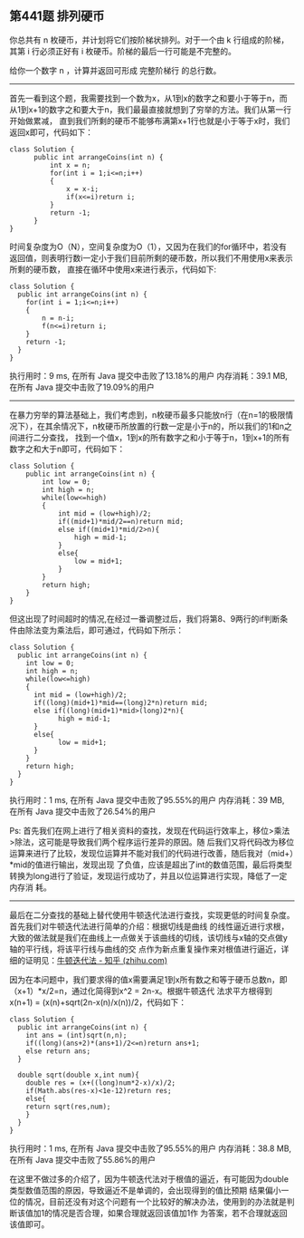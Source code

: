 第441题 排列硬币
---
你总共有 n 枚硬币，并计划将它们按阶梯状排列。对于一个由 k 行组成的阶梯，其第 i 行必须正好有 i 枚硬币。阶梯的最后一行可能是不完整的。

给你一个数字 n ，计算并返回可形成 完整阶梯行 的总行数。

---

首先一看到这个题，我需要找到一个数为x，从1到x的数字之和要小于等于n，而从1到x+1的数字之和要大于n，我们最最直接就想到了穷举的方法。我们从第一行开始做累减，
直到我们所剩的硬币不能够布满第x+1行也就是小于等于x时，我们返回x即可，代码如下：
```
class Solution {
      public int arrangeCoins(int n) {
          int x = n;
          for(int i = 1;i<=n;i++)
          {
              x = x-i;
              if(x<=i)return i;
          }
          return -1;
      }
}
```
时间复杂度为O（N），空间复杂度为O（1），又因为在我们的for循环中，若没有返回值，则表明行数i一定小于我们目前所剩的硬币数，所以我们不用使用x来表示所剩的硬币数，
直接在循环中使用x来进行表示，代码如下:
```
class Solution {
  public int arrangeCoins(int n) {
    for(int i = 1;i<=n;i++)
    {
        n = n-i;
        f(n<=i)return i;
    }
    return -1;
  }
}
```
执行用时：9 ms, 在所有 Java 提交中击败了13.18%的用户
内存消耗：39.1 MB, 在所有 Java 提交中击败了19.09%的用户

---

在暴力穷举的算法基础上，我们考虑到，n枚硬币最多只能放n行（在n=1的极限情况下），在其余情况下，n枚硬币所放置的行数一定是小于n的，所以我们的1和n之间进行二分查找，
找到一个值x，1到x的所有数字之和小于等于n，1到x+1的所有数字之和大于n即可，代码如下：
```
class Solution {
    public int arrangeCoins(int n) {
        int low = 0;
        int high = n;
        while(low<=high)
        {
            int mid = (low+high)/2;
            if((mid+1)*mid/2==n)return mid;
            else if((mid+1)*mid/2>n){
                high = mid-1;
            }
            else{
                low = mid+1;
            }
        }
        return high;
    }
}
```
但这出现了时间超时的情况,在经过一番调整过后，我们将第8、9两行的if判断条件由除法变为乘法后，即可通过，代码如下所示：
```
class Solution {
  public int arrangeCoins(int n) {
    int low = 0;
    int high = n;
    while(low<=high)
    {
      int mid = (low+high)/2;
      if((long)(mid+1)*mid==(long)2*n)return mid;
      else if((long)(mid+1)*mid>(long)2*n){
            high = mid-1;
      }
      else{
            low = mid+1;
      }
    }
    return high;
  }
}
```
执行用时：1 ms, 在所有 Java 提交中击败了95.55%的用户
内存消耗：39 MB, 在所有 Java 提交中击败了26.54%的用户

Ps: 首先我们在网上进行了相关资料的查找，发现在代码运行效率上，移位>乘法>除法，这可能是导致我们两个程序运行差异的原因。随
后我们又将代码改为移位运算来进行了比较，发现位运算并不能对我们的代码进行改善，随后我对（mid+）*mid的值进行输出，发现出现
了负值，应该是超出了int的数值范围，最后将类型转换为long进行了验证，发现运行成功了，并且以位运算进行实现，降低了一定内存消
耗。

---

最后在二分查找的基础上替代使用牛顿迭代法进行查找，实现更低的时间复杂度。首先我们对牛顿迭代法进行简单的介绍：根据切线是曲线
的线性逼近进行求根，大致的做法就是我们在曲线上一点做关于该曲线的切线，该切线与x轴的交点做y轴的平行线，将该平行线与曲线的交
点作为新点重复操作来对根值进行逼近，详细的证明见：[牛顿迭代法 - 知乎 (zhihu.com)](https://zhuanlan.zhihu.com/p/476420407)

因为在本问题中，我们要求得的值x需要满足1到x所有数之和等于硬币总数n，即（x+1）*x/2=n，通过化简得到x^2 = 2n-x。根据牛顿迭代
法求平方根得到x(n+1) = (x(n)+sqrt(2n-x(n)/x(n))/2，代码如下：
```
class Solution {
  public int arrangeCoins(int n) {
    int ans = (int)sqrt(n,n);
    if((long)(ans+2)*(ans+1)/2<=n)return ans+1;
    else return ans;
  }

  double sqrt(double x,int num){
    double res = (x+((long)num*2-x)/x)/2;
    if(Math.abs(res-x)<1e-12)return res;
    else{
    return sqrt(res,num);
    } 
  }
}
```
执行用时：1 ms, 在所有 Java 提交中击败了95.55%的用户
内存消耗：38.8 MB, 在所有 Java 提交中击败了55.86%的用户

在这里不做过多的介绍了，因为牛顿迭代法对于根值的逼近，有可能因为double类型数值范围的原因，导致逼近不是单调的，会出现得到的值比预期
结果偏小一位的情况，目前还没有对这个问题有一个比较好的解决办法，使用到的办法就是判断该值加1的情况是否合理，如果合理就返回该值加1作
为答案，若不合理就返回该值即可。

